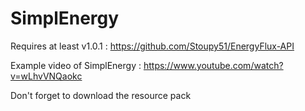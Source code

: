 # SimplEnergy
Requires at least v1.0.1 : https://github.com/Stoupy51/EnergyFlux-API

Example video of SimplEnergy :
https://www.youtube.com/watch?v=wLhvVNQaokc

Don't forget to download the resource pack
